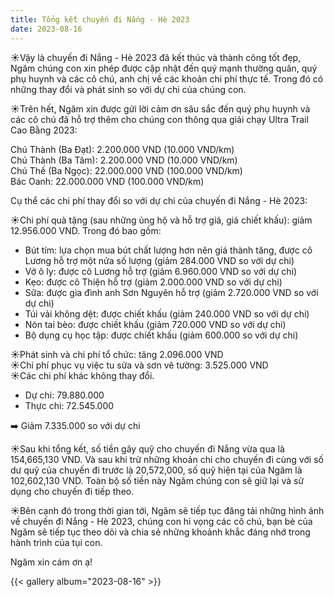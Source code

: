 ```yaml
---
title: Tổng kết chuyến đi Nắng - Hè 2023
date: 2023-08-16
---
```


☀️Vậy là chuyến đi Nắng - Hè 2023 đã kết thúc và thành công tốt đẹp, Ngăm chúng con xin phép được cập nhật đến quý mạnh thường quân, quý phụ huynh và các cô chú, anh chị về các khoản chi phí thực tế. Trong đó có những thay đổi và phát sinh so với dự chi của chúng con.

☀️Trên hết, Ngăm xin được gửi lời cảm ơn sâu sắc đến quý phụ huynh và các cô chú đã hỗ trợ thêm cho chúng con thông qua giải chạy Ultra Trail Cao Bằng 2023:  

Chú Thành (Ba Đạt): 2.200.000 VND (10.000 VND/km)  
Chú Thành (Ba Tâm): 2.200.000 VND (10.000 VND/km)  
Chú Thế (Ba Ngọc): 22.000.000 VND (100.000 VND/km)  
Bác Oanh: 22.000.000 VND (100.000 VND/km)

Cụ thể các chi phí thay đổi so với dự chi của chuyến đi Nắng - Hè 2023:

☀️Chi phí quà tặng (sau những ủng hộ và hỗ trợ giá, giá chiết khấu): giảm 12.956.000 VND. Trong đó bao gồm:
- Bút tím: lựa chọn mua bút chất lượng hơn nên giá thành tăng, được cô Lương hỗ trợ một nửa số lượng (giảm 284.000 VND so với dự chi)
- Vở ô ly: được cô Lương hỗ trợ (giảm 6.960.000 VND so với dự chi)
- Kẹo: được cô Thiện hỗ trợ (giảm 2.000.000 VND so với dự chi)
- Sữa: được gia đình anh Sơn Nguyên hỗ trợ (giảm 2.720.000 VND so với dự chi)
- Túi vải không dệt: được chiết khấu (giảm 240.000 VND so với dự chi)
- Nón tai bèo: được chiết khấu (giảm 720.000 VND so với dự chi)
- Bộ dụng cụ học tập: được chiết khấu (giảm 600.000 so với dự chi)

☀️Phát sinh và chi phí tổ chức: tăng 2.096.000 VND  
☀️Chi phí phục vụ việc tu sửa và sơn vẽ tường: 3.525.000 VND  
☀️Các chi phí khác không thay đổi.

- Dự chi: 79.880.000
- Thực chi: 72.545.000

➡️ Giảm 7.335.000 so với dự chi

☀️Sau khi tổng kết, số tiền gây quỹ cho chuyến đi Nắng vừa qua là 154,665,130 VND. Và sau khi trừ những khoản chi cho chuyến đi cùng với số dư quỹ của chuyến đi trước là 20,572,000, số quỹ hiện tại của Ngăm là 102,602,130 VND. Toàn bộ số tiền này Ngăm chúng con sẽ giữ lại và sử dụng cho chuyến đi tiếp theo.

☀️Bên cạnh đó trong thời gian tới, Ngăm sẽ tiếp tục đăng tải những hình ảnh về chuyến đi Nắng - Hè 2023, chúng con hi vọng các cô chú, bạn bè của Ngăm sẽ tiếp tục theo dõi và chia sẻ những khoảnh khắc đáng nhớ trong hành trình của tụi con.

Ngăm xin cám ơn ạ!

{{< gallery album="2023-08-16" >}}
